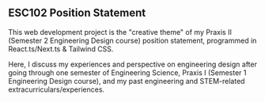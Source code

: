 ## ESC102 Position Statement

This web development project is the "creative theme" of my Praxis II (Semester 2 Engineering Design course) position statement, programmed in React.ts/Next.ts & Tailwind CSS. 

Here, I discuss my experiences and perspective on engineering design after going through one semester of Engineering Science, Praxis I (Semester 1 Engineering Design course), and my past engineering and STEM-related extracurriculars/experiences.
